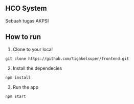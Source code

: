 ## HCO System 
Sebuah tugas AKPSI

## How to run

1. Clone to your local

```
git clone https://github.com/tigakelsuper/frontend.git
```



2. Install the dependecies

```
npm install
```




3. Run the app

```
npm start
```






